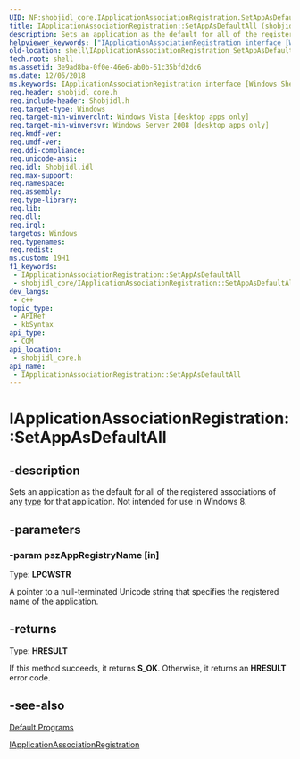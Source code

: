 ```yaml
---
UID: NF:shobjidl_core.IApplicationAssociationRegistration.SetAppAsDefaultAll
title: IApplicationAssociationRegistration::SetAppAsDefaultAll (shobjidl_core.h)
description: Sets an application as the default for all of the registered associations of any type for that application. Not intended for use in Windows 8.
helpviewer_keywords: ["IApplicationAssociationRegistration interface [Windows Shell]","SetAppAsDefaultAll method","IApplicationAssociationRegistration.SetAppAsDefaultAll","IApplicationAssociationRegistration::SetAppAsDefaultAll","SetAppAsDefaultAll","SetAppAsDefaultAll method [Windows Shell]","SetAppAsDefaultAll method [Windows Shell]","IApplicationAssociationRegistration interface","_shell_IApplicationAssociationRegistration_SetAppAsDefaultAll","shell.IApplicationAssociationRegistration_SetAppAsDefaultAll","shobjidl_core/IApplicationAssociationRegistration::SetAppAsDefaultAll"]
old-location: shell\IApplicationAssociationRegistration_SetAppAsDefaultAll.htm
tech.root: shell
ms.assetid: 3e9ad8ba-0f0e-46e6-ab0b-61c35bfd2dc6
ms.date: 12/05/2018
ms.keywords: IApplicationAssociationRegistration interface [Windows Shell],SetAppAsDefaultAll method, IApplicationAssociationRegistration.SetAppAsDefaultAll, IApplicationAssociationRegistration::SetAppAsDefaultAll, SetAppAsDefaultAll, SetAppAsDefaultAll method [Windows Shell], SetAppAsDefaultAll method [Windows Shell],IApplicationAssociationRegistration interface, _shell_IApplicationAssociationRegistration_SetAppAsDefaultAll, shell.IApplicationAssociationRegistration_SetAppAsDefaultAll, shobjidl_core/IApplicationAssociationRegistration::SetAppAsDefaultAll
req.header: shobjidl_core.h
req.include-header: Shobjidl.h
req.target-type: Windows
req.target-min-winverclnt: Windows Vista [desktop apps only]
req.target-min-winversvr: Windows Server 2008 [desktop apps only]
req.kmdf-ver: 
req.umdf-ver: 
req.ddi-compliance: 
req.unicode-ansi: 
req.idl: Shobjidl.idl
req.max-support: 
req.namespace: 
req.assembly: 
req.type-library: 
req.lib: 
req.dll: 
req.irql: 
targetos: Windows
req.typenames: 
req.redist: 
ms.custom: 19H1
f1_keywords:
 - IApplicationAssociationRegistration::SetAppAsDefaultAll
 - shobjidl_core/IApplicationAssociationRegistration::SetAppAsDefaultAll
dev_langs:
 - c++
topic_type:
 - APIRef
 - kbSyntax
api_type:
 - COM
api_location:
 - shobjidl_core.h
api_name:
 - IApplicationAssociationRegistration::SetAppAsDefaultAll
---
```


# IApplicationAssociationRegistration::SetAppAsDefaultAll


## -description

Sets an application as the default for all of the registered associations of any <a href="/windows/desktop/api/shobjidl_core/ne-shobjidl_core-associationtype">type</a> for that application. Not intended for use in Windows 8.

## -parameters

### -param pszAppRegistryName [in]

Type: <b>LPCWSTR</b>

A pointer to a null-terminated Unicode string that specifies the registered name of the application.

## -returns

Type: <b>HRESULT</b>

If this method succeeds, it returns <b xmlns:loc="http://microsoft.com/wdcml/l10n">S_OK</b>. Otherwise, it returns an <b xmlns:loc="http://microsoft.com/wdcml/l10n">HRESULT</b> error code.

## -see-also

<a href="/windows/desktop/shell/default-programs">Default Programs</a>



<a href="/windows/desktop/api/shobjidl_core/nn-shobjidl_core-iapplicationassociationregistration">IApplicationAssociationRegistration</a>

